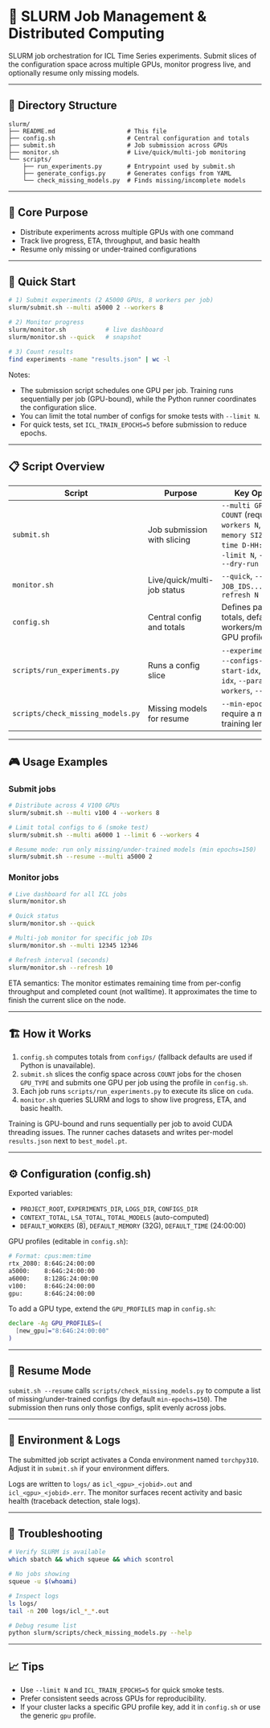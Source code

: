 # 🚀 SLURM Job Management & Distributed Computing

SLURM job orchestration for ICL Time Series experiments. Submit slices of the configuration space across multiple GPUs, monitor progress live, and optionally resume only missing models.

---

## 📁 Directory Structure

```
slurm/
├── README.md                    # This file
├── config.sh                    # Central configuration and totals
├── submit.sh                    # Job submission across GPUs
├── monitor.sh                   # Live/quick/multi-job monitoring
└── scripts/
    ├── run_experiments.py       # Entrypoint used by submit.sh
    ├── generate_configs.py      # Generates configs from YAML
    └── check_missing_models.py  # Finds missing/incomplete models
```

---

## 🎯 Core Purpose

- Distribute experiments across multiple GPUs with one command
- Track live progress, ETA, throughput, and basic health
- Resume only missing or under-trained configurations

---

## 🚀 Quick Start

```bash
# 1) Submit experiments (2 A5000 GPUs, 8 workers per job)
slurm/submit.sh --multi a5000 2 --workers 8

# 2) Monitor progress
slurm/monitor.sh           # live dashboard
slurm/monitor.sh --quick   # snapshot

# 3) Count results
find experiments -name "results.json" | wc -l
```

Notes:
- The submission script schedules one GPU per job. Training runs sequentially per job (GPU-bound), while the Python runner coordinates the configuration slice.
- You can limit the total number of configs for smoke tests with `--limit N`.
- For quick tests, set `ICL_TRAIN_EPOCHS=5` before submission to reduce epochs.

---

## 📋 Script Overview

| Script | Purpose | Key Options |
|--------|---------|-------------|
| `submit.sh` | Job submission with slicing | `--multi GPU_TYPE COUNT` (required), `--workers N`, `--memory SIZE`, `--time D-HH:MM:SS`, `--limit N`, `--resume`, `--dry-run` |
| `monitor.sh` | Live/quick/multi-job status | `--quick`, `--multi JOB_IDS...`, `--refresh N` |
| `config.sh` | Central config and totals | Defines paths, totals, default workers/mem/time, GPU profiles |
| `scripts/run_experiments.py` | Runs a config slice | `--experiments-dir`, `--configs-dir`, `--start-idx`, `--end-idx`, `--parallel-workers`, `--device` |
| `scripts/check_missing_models.py` | Missing models for resume | `--min-epochs` to require a minimum training length |

---

## 🎮 Usage Examples

### Submit jobs
```bash
# Distribute across 4 V100 GPUs
slurm/submit.sh --multi v100 4 --workers 8

# Limit total configs to 6 (smoke test)
slurm/submit.sh --multi a6000 1 --limit 6 --workers 4

# Resume mode: run only missing/under-trained models (min epochs=150)
slurm/submit.sh --resume --multi a5000 2
```

### Monitor jobs
```bash
# Live dashboard for all ICL jobs
slurm/monitor.sh

# Quick status
slurm/monitor.sh --quick

# Multi-job monitor for specific job IDs
slurm/monitor.sh --multi 12345 12346

# Refresh interval (seconds)
slurm/monitor.sh --refresh 10
```

ETA semantics: The monitor estimates remaining time from per-config throughput and completed count (not walltime). It approximates the time to finish the current slice on the node.

---

## 🏗️ How it Works

1) `config.sh` computes totals from `configs/` (fallback defaults are used if Python is unavailable).
2) `submit.sh` slices the config space across `COUNT` jobs for the chosen `GPU_TYPE` and submits one GPU per job using the profile in `config.sh`.
3) Each job runs `scripts/run_experiments.py` to execute its slice on `cuda`.
4) `monitor.sh` queries SLURM and logs to show live progress, ETA, and basic health.

Training is GPU-bound and runs sequentially per job to avoid CUDA threading issues. The runner caches datasets and writes per-model `results.json` next to `best_model.pt`.

---

## ⚙️ Configuration (config.sh)

Exported variables:
- `PROJECT_ROOT`, `EXPERIMENTS_DIR`, `LOGS_DIR`, `CONFIGS_DIR`
- `CONTEXT_TOTAL`, `LSA_TOTAL`, `TOTAL_MODELS` (auto-computed)
- `DEFAULT_WORKERS` (8), `DEFAULT_MEMORY` (32G), `DEFAULT_TIME` (24:00:00)

GPU profiles (editable in `config.sh`):
```bash
# Format: cpus:mem:time
rtx_2080: 8:64G:24:00:00
a5000:    8:64G:24:00:00
a6000:    8:128G:24:00:00
v100:     8:64G:24:00:00
gpu:      8:64G:24:00:00
```

To add a GPU type, extend the `GPU_PROFILES` map in `config.sh`:
```bash
declare -Ag GPU_PROFILES=(
  [new_gpu]="8:64G:24:00:00"
)
```

---

## 🔁 Resume Mode

`submit.sh --resume` calls `scripts/check_missing_models.py` to compute a list of missing/under-trained configs (by default `min-epochs=150`). The submission then runs only those configs, split evenly across jobs.

---

## 🧪 Environment & Logs

The submitted job script activates a Conda environment named `torchpy310`. Adjust it in `submit.sh` if your environment differs.

Logs are written to `logs/` as `icl_<gpu>_<jobid>.out` and `icl_<gpu>_<jobid>.err`. The monitor surfaces recent activity and basic health (traceback detection, stale logs).

---

## 🚨 Troubleshooting

```bash
# Verify SLURM is available
which sbatch && which squeue && which scontrol

# No jobs showing
squeue -u $(whoami)

# Inspect logs
ls logs/
tail -n 200 logs/icl_*_*.out

# Debug resume list
python slurm/scripts/check_missing_models.py --help
```

---

## 📈 Tips

- Use `--limit N` and `ICL_TRAIN_EPOCHS=5` for quick smoke tests.
- Prefer consistent seeds across GPUs for reproducibility.
- If your cluster lacks a specific GPU profile key, add it in `config.sh` or use the generic `gpu` profile.
